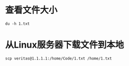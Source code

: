 # 查看文件大小
```
du -h 1.txt
```
# 从Linux服务器下载文件到本地
```
scp veritas@1.1.1.1:/home/Code/1.txt /home/1.txt 
```